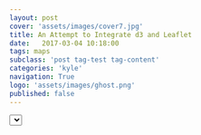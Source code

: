 ```yaml
---
layout: post
cover: 'assets/images/cover7.jpg'
title: An Attempt to Integrate d3 and Leaflet
date:   2017-03-04 10:18:00
tags: maps
subclass: 'post tag-test tag-content'
categories: 'kyle'
navigation: True
logo: 'assets/images/ghost.png'
published: false
---
```

<script type="text/javascript" src="my_layer.json"></script>
<script type="text/javascript" src="http://d3js.org/d3.v3.min.js"></script>
<script type="text/javascript" src="http://d3js.org/queue.v1.min.js"></script>
<script type="text/javascript" src="http://d3js.org/topojson.v0.min.js"></script>

<style>

svg {
  position: relative;
}


.map {
  width: 960px;
  height: 500px;
}
.map {
  position: relative;
  overflow: hidden;
}
.layer {
  position: absolute;
}
.tile {
  pointer-events: none;
  position: absolute;
  width: 256px;
  height: 256px;
}

	.info {
		padding: 6px 8px;
		font: 14px/16px Arial, Helvetica, sans-serif;
		background: white;
		background: rgba(255,255,255,0.8);
		box-shadow: 0 0 15px rgba(0,0,0,0.2);
		border-radius: 5px;
	}
	.info h4 {
		margin: 0 0 5px;
		color: #777;
	}
.legend {
	text-align: left;
	line-height: 18px;
	color: #555;
}
.legend i {
	width: 18px;
	height: 18px;
	float: left;
	margin-right: 8px;
	opacity: 0.7;
}
div.tooltip {
  position: absolute;
  text-align: center;
  width: 150px;
  height: 25px;
  padding: 2px;
  font-size: 10px;
  background: #FFFFE0;
  border: 1px;
  border-radius: 8px;
  pointer-events: none;
}
</style>

<div id="example"></div>
<select id="groupA"></select>
<div id="map">
</div>

<script src="//d3js.org/d3.v3.min.js"></script>
<script src="../d3.geo.tile.min.js"></script>
<script>
labels = ["A", "B", "C", "D"];
options = [0, 1, 2, 3];

// Build the dropdown menu
d3.select("#groupA").on("change", onChange)
    .selectAll("option")
	  .data(labels).enter()
	  .append("option")
		.text(function (d) { return d; });

d3.selection.prototype.moveToFront = function() {  
  return this.each(function(){
    this.parentNode.appendChild(this);
  });
};
var map = L.map('map').setView([47.6062, -122.3321], 11);
L.tileLayer('http://server.arcgisonline.com/ArcGIS/rest/services/Canvas/World_Light_Gray_Base/MapServer/tile/{z}/{y}/{x}', {
	maxZoom: 18,
	attribution: '&copy; <a href="http://www.openstreetmap.org/copyright">OpenStreetMap</a>'
}).addTo(map);

var svg = d3.select(map.getPanes().overlayPane).append("svg"),
    g = svg.append("g").attr("class", "leaflet-zoom-hide");

d3.json("d3_layer.json", function(error, collection) {
  if (error) throw error;

  var transform = d3.geo.transform({point: projectPoint}),
      path = d3.geo.path().projection(transform);

  var feature = g.selectAll("path")
      .data(collection.features)
    .enter().append("path").attr("d", path)
    			 .style("fill",function (d,i) { return getColor(d.properties.gap) })
    			 .style("stroke",function (d,i) { return getBorderColor(d.properties.missing) })
    			 .style("stroke-width", 2)
    			 .style("stroke-dasharray", 3)
    			 .attr("fill-opacity",0.7)
           .style("stroke-opacity",1)
           .on("mouseover",highlightFeature)
           .on("click", highlightFeature)
           .on("mouseout", resetHighlightMouse)
           .on("dblclick", zoomToFeature);

  map.on("viewreset", reset);
  reset();

  // Reposition the SVG to cover the features.
  function reset() {
    var bounds = path.bounds(collection),
        topLeft = bounds[0],
        bottomRight = bounds[1];

    svg .attr("width", bottomRight[0] - topLeft[0])
        .attr("height", bottomRight[1] - topLeft[1])
        .style("left", topLeft[0] + "px")
        .style("top", topLeft[1] + "px");

    g.attr("transform", "translate(" + -topLeft[0] + "," + -topLeft[1] + ")");

    feature.attr("d", path);
  }

  // Use Leaflet to implement a D3 geometric transformation.
  function projectPoint(x, y) {
    var point = map.latLngToLayerPoint(new L.LatLng(y, x));
    this.stream.point(point.x, point.y);
  }
});

var legend = L.control({position: 'bottomright'});

legend.onAdd = function (map) {

  var div = L.DomUtil.create('div', 'info legend'),
    grades = [0, 5, 10, 20, 30, 40, 50, 60],
    labels = [],
    from, to;

  for (var i = 0; i < grades.length; i++) {
    from = grades[i];
    to = grades[i + 1];

    labels.push(
      '<i style="background:' + getColor(from + 1) + '"></i> ' +
      from + (to ? '&ndash;' + to : '+'));
  }

  div.innerHTML = labels.join('<br>');
  return div;
};

legend.addTo(map);
// control that shows state info on hover
var info = L.control();

info.onAdd = function (map) {
  this._div = L.DomUtil.create('div', 'info');
  this.update();
  return this._div;
};

info.update = function (props) {
  this._div.innerHTML = '<h4>Achievement Gap</h4>' +  (props ?
    '<b>' + props.ES_ZONE + '</b><br />' + props.gap + '% more White students meet standards than their Black peers'
    : 'Hover over a school');
};
var lastClicked;
function highlightFeature(e) {

  var feature = d3.select(this)
  feature.style("stroke-width", 5)
  feature.moveToFront()
  feature.style("stroke-dasharray", 0 )
  feature.attr("fill-opacity",0.7)
  feature.style("stroke-opacity",1)
  var layer = e.target;


  info.update(e.properties);
  if (lastClicked && (lastClicked.id != feature.id)) {
    resetHighlightClick(lastClicked);
  }

  lastClicked = feature;
}

var geojson;

function resetHighlightMouse(feature) {
  var feature = d3.select(this)
  resetStyle(feature)
  info.update();
}
function resetHighlightClick(feature) {

  resetStyle(feature)
}

function resetStyle(feature) {

  feature.style("stroke-width", 2)
  feature.style("stroke-dasharray", 3)
  feature.attr("fill-opacity",0.7)
  feature.style("stroke-opacity",1.0)
}

function zoomToFeature(e) {
  map.fitBounds(e.target.getBounds());
}

function onEachFeature(feature, layer) {
  layer.on({
    mouseover: highlightFeature,
    click: highlightFeature,
    mouseout: resetHighlightMouse,
    dblclick: zoomToFeature
  });
}


info.addTo(map);


// get color depending on population density value
function getColor(d) {
 return d > 60 ? '#800026' :
        d > 50  ? '#BD0026' :
        d > 40  ? '#E31A1C' :
        d > 30  ? '#FC4E2A' :
        d > 20   ? '#FD8D3C' :
        d > 10   ? '#FEB24C' :
        d > 5   ? '#FED976' :
                   '#FFEDA0';
}

// get border based on which is misisng
function getBorderColor(d) {
 return d == 'white' ? 'white':
        d == 'black' ? 'black':
        d == 'none'  ? 'gray':
                        'gray';
}

</script>
